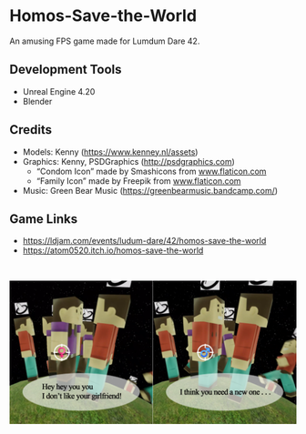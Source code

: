 # Homos-Save-the-World
An amusing FPS game made for Lumdum Dare 42.

## Development Tools
* Unreal Engine 4.20
* Blender

## Credits
* Models: Kenny (https://www.kenney.nl/assets)
* Graphics: Kenny, PSDGraphics (http://psdgraphics.com)
  - “Condom Icon” made by Smashicons from www.flaticon.com
  - “Family Icon” made by Freepik from www.flaticon.com
* Music: Green Bear Music (https://greenbearmusic.bandcamp.com/)

## Game Links
* https://ldjam.com/events/ludum-dare/42/homos-save-the-world
* https://atom0520.itch.io/homos-save-the-world

<br/>

![Representative Image](RepresentativeImage.png)
